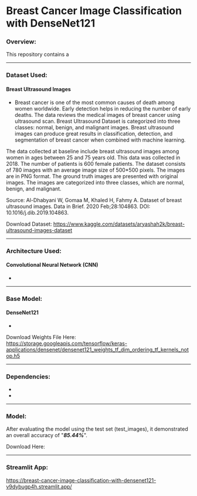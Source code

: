 # Breast Cancer Image Classification with DenseNet121

### Overview:
This repository contains a 

----------------------

### Dataset Used: 
#### Breast Ultrasound Images
- Breast cancer is one of the most common causes of death among women worldwide. Early detection helps in reducing the number of early deaths. The data reviews the medical images of breast cancer using ultrasound scan. Breast Ultrasound Dataset is categorized into three classes: normal, benign, and malignant images. Breast ultrasound images can produce great results in classification, detection, and segmentation of breast cancer when combined with machine learning.

The data collected at baseline include breast ultrasound images among women in ages between 25 and 75 years old. This data was collected in 2018. The number of patients is 600 female patients. The dataset consists of 780 images with an average image size of 500*500 pixels. The images are in PNG format. The ground truth images are presented with original images. The images are categorized into three classes, which are normal, benign, and malignant.

Source: Al-Dhabyani W, Gomaa M, Khaled H, Fahmy A. Dataset of breast ultrasound images. Data in Brief. 2020 Feb;28:104863. DOI: 10.1016/j.dib.2019.104863.

Download Dataset: https://www.kaggle.com/datasets/aryashah2k/breast-ultrasound-images-dataset

----------------------

### Architecture Used: 
#### Convolutional Neural Network (CNN)
- 

----------------------

### Base Model: 
####  DenseNet121
-

Download Weights File Here: https://storage.googleapis.com/tensorflow/keras-applications/densenet/densenet121_weights_tf_dim_ordering_tf_kernels_notop.h5

----------------------

### Dependencies: 
- 
- 

----------------------

### Model: 
After evaluating the model using the test set (test_images), it demonstrated an overall accuracy of "***85.44%***". 

Download Here: 

----------------------

### Streamlit App:
https://breast-cancer-image-classification-with-densenet121-v9dybugp4h.streamlit.app/
